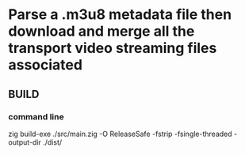 # Parse a .m3u8 metadata file then download and merge all the transport video streaming files associated

## BUILD

### command line

zig build-exe ./src/main.zig -O ReleaseSafe -fstrip -fsingle-threaded -output-dir ./dist/